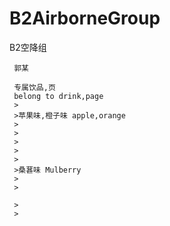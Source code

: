 # B2AirborneGroup
B2空降组

     郭某

     专属饮品,页
     belong to drink,page
     >
     >苹果味,橙子味 apple,orange
     >
     >
     >
     >
     >
     >桑葚味 Mulberry
     >
     >
     
     >
     >
